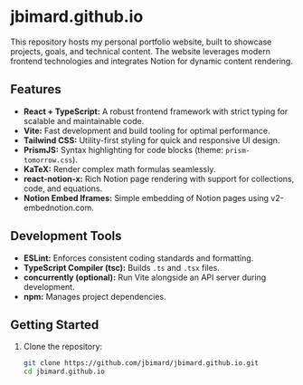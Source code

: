 # jbimard.github.io

This repository hosts my personal portfolio website, built to showcase projects, goals, and technical content. The website leverages modern frontend technologies and integrates Notion for dynamic content rendering.

## Features

- **React + TypeScript:** A robust frontend framework with strict typing for scalable and maintainable code.
- **Vite:** Fast development and build tooling for optimal performance.
- **Tailwind CSS:** Utility-first styling for quick and responsive UI design.
- **PrismJS:** Syntax highlighting for code blocks (theme: `prism-tomorrow.css`).
- **KaTeX:** Render complex math formulas seamlessly.
- **react-notion-x:** Rich Notion page rendering with support for collections, code, and equations.
- **Notion Embed Iframes:** Simple embedding of Notion pages using v2-embednotion.com.

## Development Tools

- **ESLint:** Enforces consistent coding standards and formatting.
- **TypeScript Compiler (tsc):** Builds `.ts` and `.tsx` files.
- **concurrently (optional):** Run Vite alongside an API server during development.
- **npm:** Manages project dependencies.

## Getting Started

1. Clone the repository:
   ```bash
   git clone https://github.com/jbimard/jbimard.github.io.git
   cd jbimard.github.io
